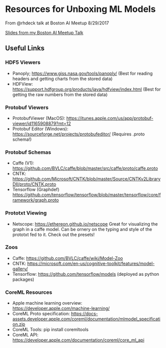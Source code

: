 # Resources for Unboxing ML Models
From @rhdeck talk at Boston AI Meetup 8/29/2017

[Slides from my Boston AI Meetup Talk](RHD%20Boston%20AI%20Meetup%20%20082917.pptx)
## Useful Links
### HDF5 Viewers
 - Panoply; https://www.giss.nasa.gov/tools/panoply/ (Best for reading headers and getting charts from the stored data)
 - HDFView: https://support.hdfgroup.org/products/java/hdfview/index.html (Best for getting the raw numbers from the stored data)
### Protobuf Viewers
 - ProtobufViewer (MacOS): https://itunes.apple.com/us/app/protobuf-viewer/id1165908879?mt=12
 - Protobuf Editor (Windows): https://sourceforge.net/projects/protobufeditor/ (Requires .proto schema!)
### Protobuf Schemas
 - Caffe (V1): https://github.com/BVLC/caffe/blob/master/src/caffe/proto/caffe.proto
 - CNTK: https://github.com/Microsoft/CNTK/blob/master/Source/CNTKv2LibraryDll/proto/CNTK.proto
 - Tensorflow (Graphdef) https://github.com/tensorflow/tensorflow/blob/master/tensorflow/core/framework/graph.proto
### Prototxt Viewing
 - Netscope: https://ethereon.github.io/netscope Great for visualizing the graph in a caffe model. Can be ornery on the typing and style of the prototxt fed to it. Check out the presets!
### Zoos
 - Caffe: https://github.com/BVLC/caffe/wiki/Model-Zoo
 - CNTK: https://microsoft.com/en-us/cognitive-toolkit/features/model-gallery/
 - Tensorflow: https://github.com/tensorflow/models (deployed as python packages)
### CoreML Resources
 - Apple machine learning overview: https://developer.apple.com/machine-learning/
 - CoreML Proto specification: https://docs-assets.developer.apple.com/coreml/documentation/mlmodel_specification.zip
 - CoreML Tools: pip install coremltools
 - CoreML API: https://developer.apple.com/documentation/coreml/core_ml_api
